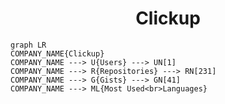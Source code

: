 <h1 align="center">Clickup</h1>

```mermaid
graph LR
COMPANY_NAME{Clickup}
COMPANY_NAME ---> U{Users} ---> UN[1]
COMPANY_NAME ---> R{Repositories} ---> RN[231]
COMPANY_NAME ---> G{Gists} ---> GN[41]
COMPANY_NAME ---> ML{Most Used<br>Languages}
```
